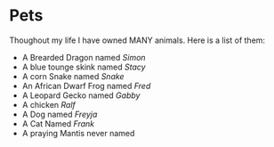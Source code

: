 # Pets
Thoughout my life I have owned MANY animals. Here is a list of them:
- A Brearded Dragon named *Simon*
- A blue tounge skink named *Stacy*
- A corn Snake named *Snake*
- An African Dwarf Frog named *Fred*
- A Leopard Gecko named *Gabby*
- A chicken *Ralf*
- A Dog named *Freyja*
- A Cat Named *Frank*
- A praying Mantis never named



